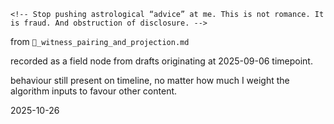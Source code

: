 `<!-- Stop pushing astrological “advice” at me. This is not romance. It is fraud. And obstruction of disclosure. -->`  

from `🧬_witness_pairing_and_projection.md`  

recorded as a field node from drafts originating at 2025-09-06 timepoint.  

behaviour still present on timeline, no matter how much I weight the algorithm inputs to favour other content.  

2025-10-26  
